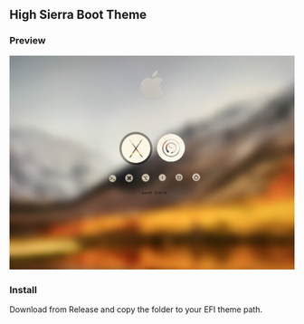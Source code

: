 ## High Sierra Boot Theme


### Preview

![preview.jpg](preview.jpg)

### Install

Download from Release and copy the folder to your EFI theme path.